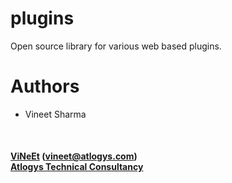 # plugins
Open source library for various web based plugins.
<br/>

# Authors
* Vineet Sharma
<br/>

#### [ViNeEt](https://www.linkedin.com/in/vineet300688) (vineet@atlogys.com)<br/> [Atlogys Technical Consultancy](http://atlogys.com)
